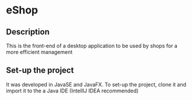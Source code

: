 # eShop
## Description
This is the front-end of a desktop application to be used by shops for a more efficient management

## Set-up the project
It was developed in JavaSE and JavaFX. To set-up the project, clone it and import it to the a Java IDE (IntellIJ IDEA recommended)
